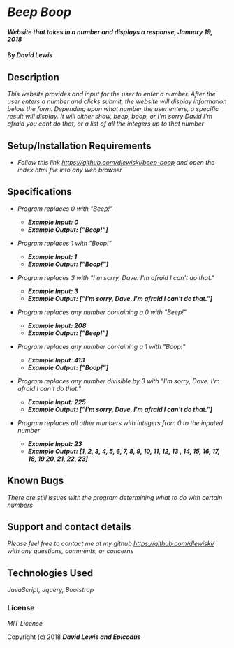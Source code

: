 # _Beep Boop_

#### _Website that takes in a number and displays a response, January 19, 2018_

#### By _**David Lewis**_

## Description

_This website provides and input for the user to enter a number. After the user enters a number and clicks submit, the website will display information below the form. Depending upon what number the user enters, a specific result will display. It will either show, beep, boop, or I'm sorry David I'm afraid you cant do that, or a list of all the integers up to that number_

## Setup/Installation Requirements

* _Follow this link https://github.com/dlewiski/beep-boop and open the index.html file into any web browser_

## Specifications

* _Program replaces 0 with "Beep!"_
  * **_Example Input: 0_**
  * **_Example Output: ["Beep!"]_**

* _Program replaces 1 with "Boop!"_
  * **_Example Input: 1_**
  * **_Example Output: ["Boop!"]_**

* _Program replaces 3 with "I'm sorry, Dave. I'm afraid I can't do that."_
  * **_Example Input: 3_**
  * **_Example Output: ["I'm sorry, Dave. I'm afraid I can't do that."]_**

* _Program replaces any number containing a 0 with "Beep!"_
  * **_Example Input: 208_**
  * **_Example Output: ["Beep!"]_**

* _Program replaces any number containing a 1 with "Boop!"_
  * **_Example Input: 413_**
  * **_Example Output: ["Boop!"]_**

* _Program replaces any number divisible by 3 with "I'm sorry, Dave. I'm afraid I can't do that."_
  * **_Example Input: 225_**
  * **_Example Output: ["I'm sorry, Dave. I'm afraid I can't do that."]_**

* _Program replaces all other numbers with integers from 0 to the inputed number_
  * **_Example Input: 23_**
  * **_Example Output: [1, 2, 3, 4, 5, 6, 7, 8, 9, 10, 11, 12, 13 , 14, 15, 16, 17, 18, 19 20, 21, 22, 23]_**

## Known Bugs

_There are still issues with the program determining what to do with certain numbers_

## Support and contact details

_Please feel free to contact me at my github https://github.com/dlewiski/ with any questions, comments, or concerns_

## Technologies Used

_JavaScript, Jquery, Bootstrap_

### License

*MIT License*

Copyright (c) 2018 **_David Lewis and Epicodus_**
